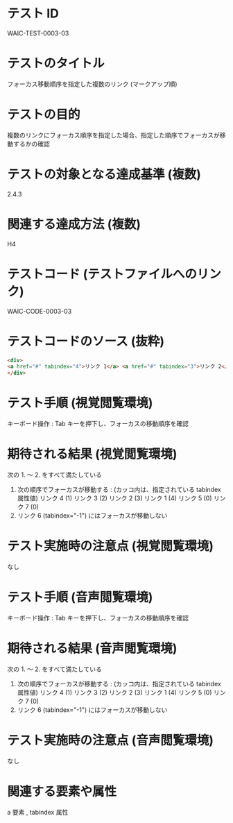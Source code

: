 

# テスト ID
WAIC-TEST-0003-03

# テストのタイトル
フォーカス移動順序を指定した複数のリンク (マークアップ順)

# テストの目的
複数のリンクにフォーカス順序を指定した場合、指定した順序でフォーカスが移動するかの確認

# テストの対象となる達成基準 (複数)
2.4.3

# 関連する達成方法 (複数)
H4

# テストコード (テストファイルへのリンク)
WAIC-CODE-0003-03

# テストコードのソース (抜粋)
```html
<div>
<a href="#" tabindex="4">リンク 1</a> <a href="#" tabindex="3">リンク 2</a> <a href="#" tabindex="2">リンク 3</a> <a href="#" tabindex="1">リンク 4</a> <a href="#" tabindex="0">リンク 5</a> <a href="#" tabindex="-1">リンク 6</a> <a href="#" tabindex="0">リンク 7</a>
</div>

```
# テスト手順 (視覚閲覧環境)
キーボード操作 : Tab キーを押下し、フォーカスの移動順序を確認

# 期待される結果 (視覚閲覧環境)
次の 1. 〜 2. をすべて満たしている
1. 次の順序でフォーカスが移動する : (カッコ内は、指定されている tabindex 属性値)
リンク 4 (1) 
リンク 3 (2) 
リンク 2 (3)
リンク 1 (4)
リンク 5 (0)
リンク 7 (0)
2. リンク 6 (tabindex="-1") にはフォーカスが移動しない

# テスト実施時の注意点 (視覚閲覧環境)
なし

# テスト手順 (音声閲覧環境)
キーボード操作 : Tab キーを押下し、フォーカスの移動順序を確認

# 期待される結果 (音声閲覧環境)
次の 1. 〜 2. をすべて満たしている
1. 次の順序でフォーカスが移動する : (カッコ内は、指定されている tabindex 属性値)
リンク 4 (1) 
リンク 3 (2) 
リンク 2 (3)
リンク 1 (4)
リンク 5 (0)
リンク 7 (0)
2. リンク 6 (tabindex="-1") にはフォーカスが移動しない

# テスト実施時の注意点 (音声閲覧環境)
なし

# 関連する要素や属性
a 要素 , tabindex 属性


